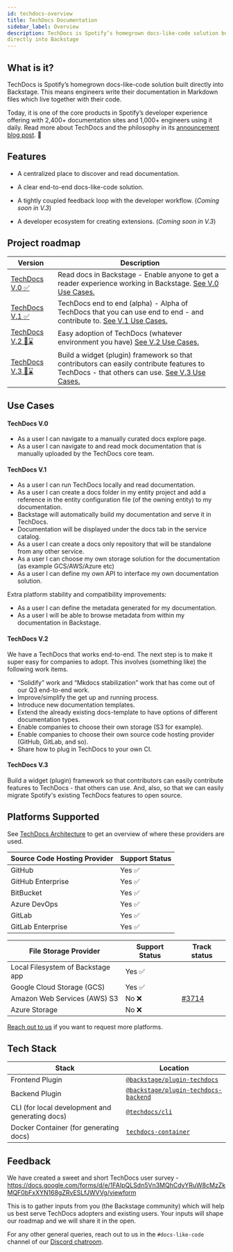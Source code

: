 ```yaml
---
id: techdocs-overview
title: TechDocs Documentation
sidebar_label: Overview
description: TechDocs is Spotify’s homegrown docs-like-code solution built
directly into Backstage
---
```


## What is it?

<!-- Intro, backstory, etc.: -->

TechDocs is Spotify’s homegrown docs-like-code solution built directly into
Backstage. This means engineers write their documentation in Markdown files
which live together with their code.

Today, it is one of the core products in Spotify’s developer experience offering
with 2,400+ documentation sites and 1,000+ engineers using it daily. Read more
about TechDocs and the philosophy in its
[announcement blog post](https://backstage.io/blog/2020/09/08/announcing-tech-docs).
🎉

## Features

- A centralized place to discover and read documentation.

- A clear end-to-end docs-like-code solution.

- A tightly coupled feedback loop with the developer workflow. (_Coming soon in
  V.3_)

- A developer ecosystem for creating extensions. (_Coming soon in V.3_)

## Project roadmap

| Version                 | Description                                                                                                                                                 |
| ----------------------- | ----------------------------------------------------------------------------------------------------------------------------------------------------------- |
| [TechDocs V.0 ✅][v0]   | Read docs in Backstage - Enable anyone to get a reader experience working in Backstage. [See V.0 Use Cases.](#techdocs-v0)                                  |
| [TechDocs V.1 ✅][v1]   | TechDocs end to end (alpha) - Alpha of TechDocs that you can use end to end - and contribute to. [See V.1 Use Cases.](#techdocs-v1)                         |
| [TechDocs V.2 🔮⌛][v2] | Easy adoption of TechDocs (whatever environment you have) [See V.2 Use Cases.](#techdocs-v2)                                                                |
| [TechDocs V.3 🔮⌛][v3] | Build a widget (plugin) framework so that contributors can easily contribute features to TechDocs - that others can use. [See V.3 Use Cases.](#techdocs-v3) |

[v0]: https://github.com/backstage/backstage/milestone/15
[v1]: https://github.com/backstage/backstage/milestone/16
[v2]: https://github.com/backstage/backstage/milestone/22
[v3]: https://github.com/backstage/backstage/milestone/17

<!-- TODO: Add link to milestone for v3 -->

## Use Cases

#### TechDocs V.0

- As a user I can navigate to a manually curated docs explore page.
- As a user I can navigate to and read mock documentation that is manually
  uploaded by the TechDocs core team.

#### TechDocs V.1

- As a user I can run TechDocs locally and read documentation.
- As a user I can create a docs folder in my entity project and add a reference
  in the entity configuration file (of the owning entity) to my documentation.
- Backstage will automatically build my documentation and serve it in TechDocs.
- Documentation will be displayed under the docs tab in the service catalog.
- As a user I can create a docs only repository that will be standalone from any
  other service.
- As a user I can choose my own storage solution for the documentation (as
  example GCS/AWS/Azure etc)
- As a user I can define my own API to interface my own documentation solution.

Extra platform stability and compatibility improvements:

- As a user I can define the metadata generated for my documentation.
- As a user I will be able to browse metadata from within my documentation in
  Backstage.

#### TechDocs V.2

We have a TechDocs that works end-to-end. The next step is to make it super easy
for companies to adopt. This involves (something like) the following work items.

- “Solidify” work and “Mkdocs stabilization” work that has come out of our Q3
  end-to-end work.
- Improve/simplify the get up and running process.
- Introduce new documentation templates.
- Extend the already existing docs-template to have options of different
  documentation types.
- Enable companies to choose their own storage (S3 for example).
- Enable companies to choose their own source code hosting provider (GitHub,
  GitLab, and so).
- Share how to plug in TechDocs to your own CI.

#### TechDocs V.3

Build a widget (plugin) framework so that contributors can easily contribute
features to TechDocs - that others can use. And, also, so that we can easily
migrate Spotify's existing TechDocs features to open source.

## Platforms Supported

See [TechDocs Architecture](architecture.md) to get an overview of where these
providers are used.

| Source Code Hosting Provider | Support Status |
| ---------------------------- | -------------- |
| GitHub                       | Yes ✅         |
| GitHub Enterprise            | Yes ✅         |
| BitBucket                    | Yes ✅         |
| Azure DevOps                 | Yes ✅         |
| GitLab                       | Yes ✅         |
| GitLab Enterprise            | Yes ✅         |

| File Storage Provider             | Support Status | Track status                                                |
| --------------------------------- | -------------- | ----------------------------------------------------------- |
| Local Filesystem of Backstage app | Yes ✅         |                                                             |
| Google Cloud Storage (GCS)        | Yes ✅         |                                                             |
| Amazon Web Services (AWS) S3      | No ❌          | [#3714](https://github.com/backstage/backstage/issues/3714) |
| Azure Storage                     | No ❌          |                                                             |

[Reach out to us](#feedback) if you want to request more platforms.

## Tech Stack

| Stack                                           | Location                                                 |
| ----------------------------------------------- | -------------------------------------------------------- |
| Frontend Plugin                                 | [`@backstage/plugin-techdocs`][techdocs/frontend]        |
| Backend Plugin                                  | [`@backstage/plugin-techdocs-backend`][techdocs/backend] |
| CLI (for local development and generating docs) | [`@techdocs/cli`][techdocs/cli]                          |
| Docker Container (for generating docs)          | [`techdocs-container`][techdocs/container]               |

[techdocs/frontend]:
  https://github.com/backstage/backstage/blob/master/plugins/techdocs
[techdocs/backend]:
  https://github.com/backstage/backstage/blob/master/plugins/techdocs-backend
[techdocs/container]: https://github.com/backstage/techdocs-container
[techdocs/cli]: https://github.com/backstage/techdocs-cli

## Feedback

We have created a sweet and short TechDocs user survey -
https://docs.google.com/forms/d/e/1FAIpQLSdn5Vn3MQhCdyYRuW8cMzZkMQF0bFxXYN168gZRvESLfJWVVg/viewform

This is to gather inputs from you (the Backstage community) which will help us
best serve TechDocs adopters and existing users. Your inputs will shape our
roadmap and we will share it in the open.

For any other general queries, reach out to us in the `#docs-like-code` channel
of our [Discord chatroom](https://github.com/backstage/backstage#community).
